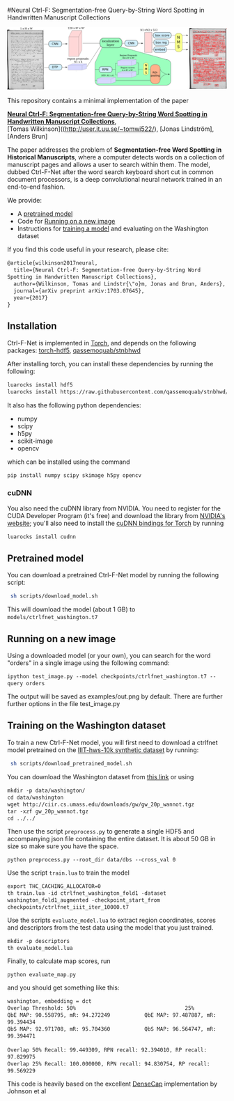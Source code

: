 #Neural Ctrl-F: Segmentation-free Query-by-String Word Spotting in Handwritten Manuscript Collections

![ctrlfnet](ctrlfnet.png)

This repository contains a minimal implementation of the paper

**[Neural Ctrl-F: Segmentation-free Query-by-String Word Spotting in Handwritten Manuscript Collections](https://arxiv.org/abs/1703.07645)**,
<br>
[Tomas Wilkinson]((http://user.it.uu.se/~tomwi522/)\,
[Jonas Lindström]\,
[Anders Brun]
<br>

The paper addresses the problem of **Segmentation-free Word Spotting in Historical Manuscripts**, where a computer detects words on a collection of manuscript pages and allows a user to search within them. The model, dubbed Ctrl-F-Net after the word search keyboard short cut in common document processors, is a deep convolutional neural network trained in an end-to-end fashion.

We provide:

- A [pretrained model](#pretrained-model)
- Code for [Running on a new image](#running-on-a-new-image)
- Instructions for [training a model](#training-on-the-washington-dataset) and evaluating on the Washington dataset

If you find this code useful in your research, please cite:

```
@article{wilkinson2017neural,
  title={Neural Ctrl-F: Segmentation-free Query-by-String Word Spotting in Handwritten Manuscript Collections},
  author={Wilkinson, Tomas and Lindstr{\"o}m, Jonas and Brun, Anders},
  journal={arXiv preprint arXiv:1703.07645},
  year={2017}
}

```

## Installation

Ctrl-F-Net is implemented in [Torch](http://torch.ch/), and depends on the following packages: [torch-hdf5](https://github.com/deepmind/torch-hdf5), [qassemoquab/stnbhwd](https://github.com/qassemoquab/stnbhwd)

After installing torch, you can install these dependencies by running the following:

```bash
luarocks install hdf5
luarocks install https://raw.githubusercontent.com/qassemoquab/stnbhwd/master/stnbhwd-scm-1.rockspec
```

It also has the following python dependencies:
 - numpy
 - scipy
 - h5py
 - scikit-image
 - opencv

which can be installed using the command 
```
pip install numpy scipy skimage h5py opencv
```

### cuDNN

You also need the cuDNN library from NVIDIA. You need to register for the CUDA Developer Program (it's free)
and download the library from [NVIDIA's website](https://developer.nvidia.com/cudnn); you'll also need to install
the [cuDNN bindings for Torch](https://github.com/soumith/cudnn.torch) by running

```bash
luarocks install cudnn
```

## Pretrained model

You can download a pretrained Ctrl-F-Net model by running the following script:

```bash
 sh scripts/download_model.sh
 ```
 
 This will download the model (about 1 GB) to `models/ctrlfnet_washington.t7`

## Running on a new image

Using a downloaded model (or your own), you can search for the word "orders" in a single image using the following command:

```
ipython test_image.py --model checkpoints/ctrlfnet_washington.t7 --query orders
```

The output will be saved as examples/out.png by default. There are further further options in the file test_image.py


## Training on the Washington dataset

To train a new Ctrl-F-Net model, you will first need to download a ctrlfnet model pretrained on the [IIIT-hws-10k synthetic dataset](https://cvit.iiit.ac.in/research/projects/cvit-projects/matchdocimgs) by running:

```bash
 sh scripts/download_pretrained_model.sh
 ```

You can download the Washington dataset from [this link](http://ciir.cs.umass.edu/downloads/gw/gw_20p_wannot.tgz) or using 

```
mkdir -p data/washington/
cd data/washington
wget http://ciir.cs.umass.edu/downloads/gw/gw_20p_wannot.tgz
tar -xzf gw_20p_wannot.tgz
cd ../../
```
Then use the script `preprocess.py` to generate a single HDF5 and accompanying json file containing the entire dataset. It is about 50 GB in size so make sure you have the space. 

```
python preprocess.py --root_dir data/dbs --cross_val 0
```

Use the script `train.lua` to train the model 

```
export THC_CACHING_ALLOCATOR=0
th train.lua -id ctrlfnet_washington_fold1 -dataset washington_fold1_augmented -checkpoint_start_from checkpoints/ctrlfnet_iiit_iter_10000.t7
```

Use the scripts `evaluate_model.lua` to extract region coordinates, scores and descriptors from the test data using the model that you just trained.

```
mkdir -p descriptors
th evaluate_model.lua 
```

Finally, to calculate map scores, run 

```
python evaluate_map.py  
```

and you should get something like this:

```
washington, embedding = dct
Overlap Threshold: 50%                                   25%
QbE MAP: 90.558795, mR: 94.272249           QbE MAP: 97.487887, mR: 99.394434
QbS MAP: 92.971708, mR: 95.704360           QbS MAP: 96.564747, mR: 99.394471

Overlap 50% Recall: 99.449309, RPN recall: 92.394010, RP recall: 97.829975
Overlap 25% Recall: 100.000000, RPN recall: 94.830754, RP recall: 99.569229
```

This code is heavily based on the excellent [DenseCap](https://github.com/jcjohnson/densecap) implementation by Johnson et al 

